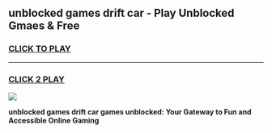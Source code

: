 
## unblocked games drift car - Play Unblocked Gmaes & Free
<h3>
<a href="https://premium.freeplayer.one?title=unblocked_games_drift_car&ref=19F">CLICK TO PLAY</a></h3>
<hr>

<h3>
<a href="https://premium.freeplayer.one?title=unblocked_games_drift_car&ref=19F">CLICK 2 PLAY</a>
  
</h3>

<a href="https://premium.freeplayer.one?title=unblocked_games_drift_car&ref=19F/"><img src="https://clearcache.store/games.png"></a>


**unblocked games drift car games unblocked: Your Gateway to Fun and Accessible Online Gaming**

